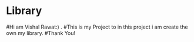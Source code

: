 # Library
#Hi am Vishal Rawat:) .
#This is my Project to in this project i am create the own my library.
#Thank You!
